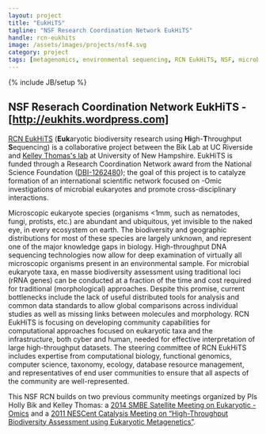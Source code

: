 ```yaml
---
layout: project
title: "EukHiTS"
tagline: "NSF Research Coordination Network EukHiTS"
handle: rcn-eukhits
image: /assets/images/projects/nsf4.svg
category: project
tags: [metagenomics, environmental sequencing, RCN EukHiTS, NSF, microbial eukaryotes]
---
```

{% include JB/setup %}

## NSF Reserach Coordination Network EukHiTS - [http://eukhits.wordpress.com]

[RCN EukHiTS] (<b>Euk</b>aryotic biodiversity research using <b>Hi</b>gh-<b>T</b>hroughput <b>S</b>equencing) is a collaborative project between the Bik Lab at UC Riverside and [Kelley Thomas's lab] at University of New Hampshire. EukHiTS is funded through a Research Coordination Network award from the National Science Foundation ([DBI-1262480]); the goal of this project is to catalyze formation of an international scientific network focused on -Omic investigations of microbial eukaryotes and promote cross-disciplinary interactions.

Microscopic eukaryote species (organisms <1mm, such as nematodes, fungi, protists, etc.) are abundant and ubiquitous, yet invisible to the naked eye, in every ecosystem on earth. The biodiversity and geographic distributions for most of these species are largely unknown, and represent one of the major knowledge gaps in biology. High-throughput DNA sequencing technologies now allow for deep examination of virtually all microscopic organisms present in an environmental sample. For microbial eukaryote taxa, en masse biodiversity assessment using traditional loci (rRNA genes) can be conducted at a fraction of the time and cost required for traditional (morphological) approaches. Despite this promise, current bottlenecks include the lack of useful distributed tools for analysis and common data standards to allow global comparisons across individual studies as well as missing links between molecules and morphology. RCN EukHiTS is focusing on developing community capabilities for computational approaches focused on eukaryotic taxa and the infrastructure, both cyber and human, needed for effective interpretation of large high-throughput datasets. The steering committee of RCN EukHiTS includes expertise from computational biology, functional genomics, computer science, taxonomy, ecology, database resource management, and representatives of end user communities to ensure that all aspects of the community are well-represented.

This NSF RCN builds on two previous community meetings organized by PIs Holly Bik and Kelley Thomas: a [2014 SMBE Satellite Meeting on Eukaryotic -Omics] and a [2011 NESCent Catalysis Meeting on “High-Throughput Biodiversity Assessment using Eukaryotic Metagenetics”].

[http://eukhits.wordpress.com]: http://eukhits.wordpress.com

[RCN EukHiTS]: http://eukhits.wordpress.com
[Kelley Thomas's lab]: https://colsa.unh.edu/faculty/thomas
[DBI-1262480]: https://nsf.gov/awardsearch/showAward?AWD_ID=1262480&HistoricalAwards=false

[2014 SMBE Satellite Meeting on Eukaryotic -Omics]: http://eukaryoticebullience.blogspot.com/2013/05/wrap-up-of-smbeeuks-meeting-and-qiime.html

[2011 NESCent Catalysis Meeting on “High-Throughput Biodiversity Assessment using Eukaryotic Metagenetics”]: http://nescent.org/science/awards_summary.php-id=264.html